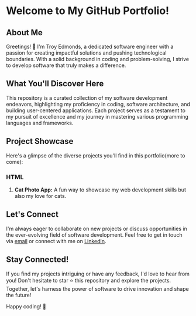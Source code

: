 # Welcome to My GitHub Portfolio!

## About Me
Greetings! 👋 I'm Troy Edmonds, a dedicated software engineer with a passion for creating impactful solutions and pushing technological boundaries. With a solid background in coding and problem-solving, I strive to develop software that truly makes a difference.

## What You'll Discover Here
This repository is a curated collection of my software development endeavors, highlighting my proficiency in coding, software architecture, and building user-centered applications. Each project serves as a testament to my pursuit of excellence and my journey in mastering various programming languages and frameworks.

## Project Showcase
Here's a glimpse of the diverse projects you'll find in this portfolio(more to come):
### HTML
1. **Cat Photo App:** A fun way to showcase my web development skills but also my love for cats.


## Let's Connect
I'm always eager to collaborate on new projects or discuss opportunities in the ever-evolving field of software development. Feel free to get in touch via [email](troydonte93@gmail.com) or connect with me on [LinkedIn](https://www.linkedin.com/in/troy-edmonds/).

## Stay Connected!
If you find my projects intriguing or have any feedback, I'd love to hear from you! Don't hesitate to star ⭐️ this repository and explore the projects. Together, let's harness the power of software to drive innovation and shape the future!

Happy coding! 🚀


